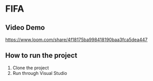 # FIFA

## Video Demo
https://www.loom.com/share/4f18175ba998418190baa3fca5dea447

## How to run the project

1. Clone the project
2. Run through Visual Studio


